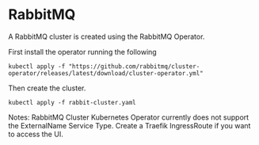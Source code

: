 # RabbitMQ

A RabbitMQ cluster is created using the RabbitMQ Operator.

First install the operator running the following

`kubectl apply -f "https://github.com/rabbitmq/cluster-operator/releases/latest/download/cluster-operator.yml"`

Then create the cluster.

`kubectl apply -f rabbit-cluster.yaml`

Notes: RabbitMQ Cluster Kubernetes Operator currently does not support the ExternalName Service Type. Create a Traefik IngressRoute if you want to access the UI.